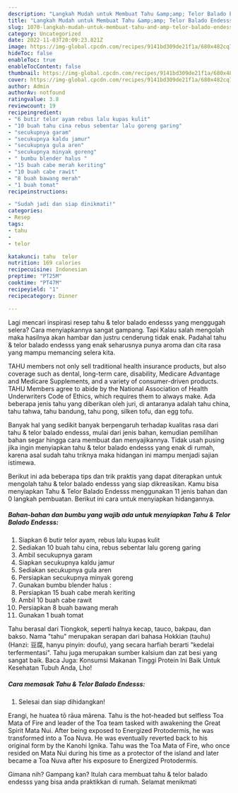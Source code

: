 ```yaml
---
description: "Langkah Mudah untuk Membuat Tahu &amp;amp; Telor Balado Endesss Anti Gagal"
title: "Langkah Mudah untuk Membuat Tahu &amp;amp; Telor Balado Endesss Anti Gagal"
slug: 1070-langkah-mudah-untuk-membuat-tahu-and-amp-telor-balado-endesss-anti-gagal
category: Uncategorized
date: 2022-11-03T20:09:23.821Z
image: https://img-global.cpcdn.com/recipes/9141bd309de21f1a/680x482cq70/tahu-telor-balado-endesss-foto-resep-utama.jpg
hideToc: false
enableToc: true
enableTocContent: false
thumbnail: https://img-global.cpcdn.com/recipes/9141bd309de21f1a/680x482cq70/tahu-telor-balado-endesss-foto-resep-utama.jpg
cover: https://img-global.cpcdn.com/recipes/9141bd309de21f1a/680x482cq70/tahu-telor-balado-endesss-foto-resep-utama.jpg
author: Admin
authorAv: notfound
ratingvalue: 3.8
reviewcount: 19
recipeingredient:
- "6 butir telor ayam rebus lalu kupas kulit"
- "10 buah tahu cina rebus sebentar lalu goreng garing"
- "secukupnya garam"
- "secukupnya kaldu jamur"
- "secukupnya gula aren"
- "secukupnya minyak goreng"
- " bumbu blender halus "
- "15 buah cabe merah keriting"
- "10 buah cabe rawit"
- "8 buah bawang merah"
- "1 buah tomat"
recipeinstructions:

- "Sudah jadi dan siap dinikmati!"
categories:
- Resep
tags:
- tahu
- 
- telor

katakunci: tahu  telor 
nutrition: 169 calories
recipecuisine: Indonesian
preptime: "PT25M"
cooktime: "PT47M"
recipeyield: "1"
recipecategory: Dinner

---
```



Lagi mencari inspirasi resep tahu &amp; telor balado endesss yang menggugah selera? Cara menyiapkannya sangat gampang. Tapi Kalau salah mengolah maka hasilnya akan hambar dan justru cenderung tidak enak. Padahal tahu &amp; telor balado endesss yang enak seharusnya punya aroma dan cita rasa yang mampu memancing selera kita.


TAHU members not only sell traditional health insurance products, but also coverage such as dental, long-term care, disability, Medicare Advantage and Medicare Supplements, and a variety of consumer-driven products. TAHU Members agree to abide by the National Association of Health Underwriters Code of Ethics, which requires them to always make. Ada beberapa jenis tahu yang diberikan oleh juri, di antaranya adalah tahu china, tahu tahwa, tahu bandung, tahu pong, silken tofu, dan egg tofu.

Banyak hal yang sedikit banyak berpengaruh terhadap kualitas rasa dari tahu &amp; telor balado endesss, mulai dari jenis bahan, kemudian pemilihan bahan segar hingga cara membuat dan menyajikannya. Tidak usah pusing jika ingin menyiapkan tahu &amp; telor balado endesss yang enak di rumah, karena asal sudah tahu triknya maka hidangan ini mampu menjadi sajian istimewa.


Berikut ini ada beberapa tips dan trik praktis yang dapat diterapkan untuk mengolah tahu &amp; telor balado endesss yang siap dikreasikan. Kamu bisa menyiapkan Tahu &amp; Telor Balado Endesss menggunakan 11 jenis bahan dan 0 langkah pembuatan. Berikut ini cara untuk menyiapkan hidangannya.

<!--inarticleads1-->

##### Bahan-bahan dan bumbu yang wajib ada untuk menyiapkan Tahu &amp; Telor Balado Endesss:

1. Siapkan 6 butir telor ayam, rebus lalu kupas kulit
1. Sediakan 10 buah tahu cina, rebus sebentar lalu goreng garing
1. Ambil secukupnya garam
1. Siapkan secukupnya kaldu jamur
1. Sediakan secukupnya gula aren
1. Persiapkan secukupnya minyak goreng
1. Gunakan  bumbu blender halus :
1. Persiapkan 15 buah cabe merah keriting
1. Ambil 10 buah cabe rawit
1. Persiapkan 8 buah bawang merah
1. Gunakan 1 buah tomat


Tahu berasal dari Tiongkok, seperti halnya kecap, tauco, bakpau, dan bakso. Nama &#34;tahu&#34; merupakan serapan dari bahasa Hokkian (tauhu) (Hanzi: 豆腐, hanyu pinyin: doufu), yang secara harfiah berarti &#34;kedelai terfermentasi&#34;. Tahu juga merupakan sumber kalsium dan zat besi yang sangat baik. Baca Juga: Konsumsi Makanan Tinggi Protein Ini Baik Untuk Kesehatan Tubuh Anda, Lho! 

<!--inarticleads2-->

##### Cara memasak Tahu &amp; Telor Balado Endesss:


1. Selesai dan siap dihidangkan!

Erangi, he huatea tō rāua mārena. Tahu is the hot-headed but selfless Toa Mata of Fire and leader of the Toa team tasked with awakening the Great Spirit Mata Nui. After being exposed to Energized Protodermis, he was transformed into a Toa Nuva. He was eventually reverted back to his original form by the Kanohi Ignika. Tahu was the Toa Mata of Fire, who once resided on Mata Nui during his time as a protector of the island and later became a Toa Nuva after his exposure to Energized Protodermis. 

Gimana nih? Gampang kan? Itulah cara membuat tahu &amp; telor balado endesss yang bisa anda praktikkan di rumah. Selamat menikmati
